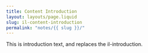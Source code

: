 ```yaml
---
title: Content Introduction
layout: layouts/page.liquid
slug: il-content-introduction
permalink: "notes/{{ slug }}/"
---
```

This is introduction text, and replaces the il-introduction. 